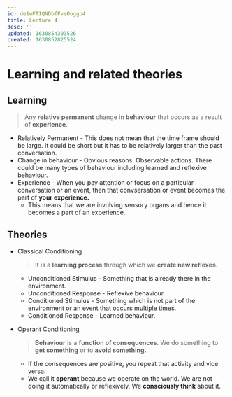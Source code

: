 ```yaml
---
id: de1wFT1QNDbfFvsOoggb4
title: Lecture 4
desc: ''
updated: 1630854303526
created: 1630852825524
---
```


# Learning and related theories

## Learning
> Any **relative permanent** change in **behaviour** that occurs as a result of **experience**.

* Relatively Permanent - This does not mean that the time frame should be large. It could be short but it has to be relatively larger than the past conversation.
* Change in behaviour - Obvious reasons. Observable actions. There could be many types of behaviour including learned and reflexive behaviour.
* Experience - When you pay attention or focus on a particular conversation or an event, then that convsersation or event becomes the part of **your experience.**
    * This means that we are involving sensory organs and hence it becomes a part of an experience.

## Theories
* Classical Conditioning
    > It is a **learning process** through which we **create new reflexes.**

    * Unconditioned Stimulus - Something that is already there in the environment.
    * Unconditioned Response - Reflexive behaviour.
    * Conditioned Stimulus - Something which is not part of the environment or an event that occurs multiple times.
    * Conditioned Response - Learned behaviour.
* Operant Conditioning
    > **Behaviour** is a **function of consequences**. We do something to **get something** or to **avoid something.**

    * If the consequences are positive, you repeat that activity and vice versa.
    * We call it **operant** because we operate on the world. We are not doing it automatically or reflexively. We **consciously think** about it.
